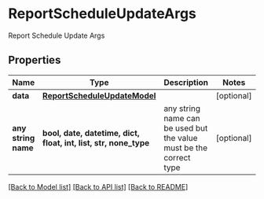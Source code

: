 # ReportScheduleUpdateArgs

Report Schedule Update Args

## Properties
Name | Type | Description | Notes
------------ | ------------- | ------------- | -------------
**data** | [**ReportScheduleUpdateModel**](ReportScheduleUpdateModel.md) |  | [optional] 
**any string name** | **bool, date, datetime, dict, float, int, list, str, none_type** | any string name can be used but the value must be the correct type | [optional]

[[Back to Model list]](../README.md#documentation-for-models) [[Back to API list]](../README.md#documentation-for-api-endpoints) [[Back to README]](../README.md)


